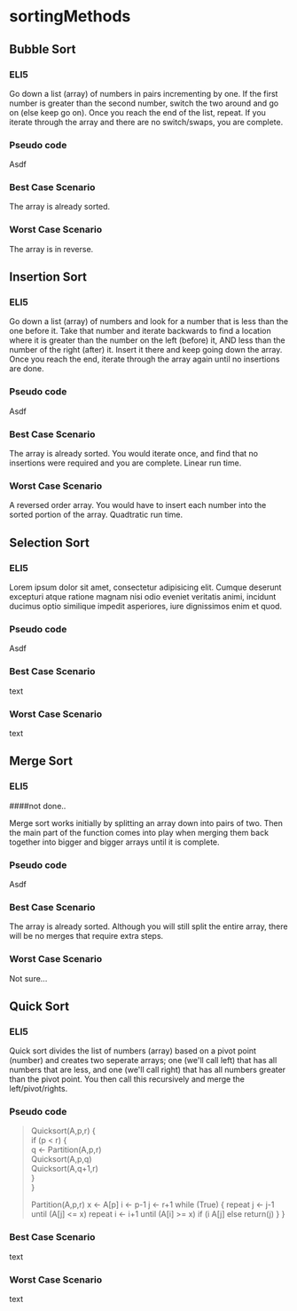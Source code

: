 # sortingMethods

## Bubble Sort

### ELI5

Go down a list (array) of numbers in pairs incrementing by one. If the first number is greater than the second number, switch the two around and go on (else keep go on). Once you reach the end of the list, repeat. If you iterate through the array and there are no switch/swaps, you are complete.

### Pseudo code

Asdf

### Best Case Scenario

The array is already sorted.

### Worst Case Scenario

The array is in reverse.


## Insertion Sort

### ELI5

Go down a list (array) of numbers and look for a number that is less than the one before it. Take that number and iterate backwards to find a location where it is greater than the number on the left (before) it, AND less than the number of the right (after) it. Insert it there and keep going down the array. Once you reach the end, iterate through the array again until no insertions are done.

### Pseudo code

Asdf

### Best Case Scenario

The array is already sorted. You would iterate once, and find that no insertions were required and you are complete. Linear run time.

### Worst Case Scenario

A reversed order array. You would have to insert each number into the sorted portion of the array. Quadtratic run time.

## Selection Sort

### ELI5

Lorem ipsum dolor sit amet, consectetur adipisicing elit. Cumque deserunt excepturi atque ratione magnam nisi odio eveniet veritatis animi, incidunt ducimus optio similique impedit asperiores, iure dignissimos enim et quod.

### Pseudo code

Asdf

### Best Case Scenario

text

### Worst Case Scenario

text

## Merge Sort

### ELI5

####not done..

Merge sort works initially by splitting an array down into pairs of two. Then the main part of  the function comes into play when merging them back together into bigger and bigger arrays until it is complete. 

### Pseudo code

Asdf

### Best Case Scenario

The array is already sorted. Although you will still split the entire array, there will be no merges that require extra steps.

### Worst Case Scenario

Not sure...

## Quick Sort

### ELI5

Quick sort divides the list of numbers (array) based on a pivot point (number) and creates two seperate arrays; one (we'll call left) that has all numbers that are less, and one (we'll call right) that has all numbers greater than the pivot point. You then call this recursively and merge the left/pivot/rights.

### Pseudo code

> Quicksort(A,p,r) {  
>     if (p < r) {  
>        q <- Partition(A,p,r)  
>        Quicksort(A,p,q)  
>        Quicksort(A,q+1,r)  
>     }  
> }  
> 
> 
> 
> Partition(A,p,r)
>     x <- A[p]
>     i <- p-1
>     j <- r+1
>     while (True) {
>         repeat
>             j <- j-1
>         until (A[j] <= x)
>         repeat
>             i <- i+1
>         until (A[i] >= x)
>         if (i A[j]
>         else 
>             return(j)
>     }
> }


### Best Case Scenario

text

### Worst Case Scenario

text